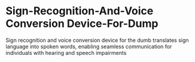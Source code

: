 # Sign-Recognition-And-Voice Conversion Device-For-Dump
Sign recognition and voice conversion device for the dumb translates  sign language into spoken words, enabling seamless communication  for individuals with hearing and speech impairments
